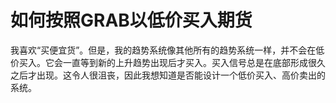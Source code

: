 # 如何按照GRAB以低价买入期货

我喜欢“买便宜货”。但是，我的趋势系统像其他所有的趋势系统一样，并不会在低价买入。它会一直等到新的上升趋势出现后才买入。买入信号总是在底部形成很久之后才出现。这令人很沮丧，因此我想知道是否能设计一个低价买入、高价卖出的系统。
